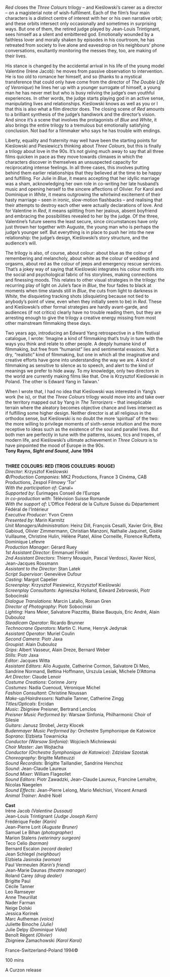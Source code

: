 

_Red_ closes the _Three Colours_ trilogy – and Kieślowski’s career as a director – on a magisterial note of wish-fulfilment. Each of the film’s four main characters is a distinct centre of interest with her or his own narrative orbit; and these orbits intersect only occasionally and sometimes in surprising ways. But one of them, the retired judge played by Jean-Louis Trintignant, sees himself as a silent and embittered god. Emotionally wounded by a faithless lover and morally shaken by episodes in his courtroom, he has retreated from society to live alone and eavesdrop on his neighbours’ phone conversations, exultantly monitoring the messes they, too, are making of their lives.

His stance is changed by the accidental arrival in his life of the young model Valentine (Irène Jacob): he moves from passive observation to intervention.  
He is too old to romance her himself, and so (thanks to a mystical transference that could only have come from the director of _The Double Life of Veronique_) he lines her up with a younger surrogate of himself, a young man he has never met but who is busy reliving the judge’s own youthful experiences. In other words, the judge starts playing god in an active sense, manipulating lives and relationships. Kieślowski knows as well as you or I that this is also what a film director does. The closing scene of _Red_ amounts to a brilliant synthesis of the judge’s handiwork and the director’s vision. And since it’s a scene that involves the protagonists of _Blue_ and _White_, it also brings the entire trilogy to a tremulous but emotionally satisfying conclusion. Not bad for a filmmaker who says he has trouble with endings.

Liberty, equality and fraternity may well have been the starting points for Kieślowski and Piesiewicz’s thinking about _Three Colours_, but this is finally a trilogy about love in the 90s. It’s not giving much away to say that all three films quicken in pace as they move towards climaxes in which the characters discover in themselves an unsuspected capacity for reciprocating intense feelings. In all three cases, this involves putting behind them earlier relationships that they believed at the time to be happy and fulfilling. For Julie in _Blue_, it means accepting that her idyllic marriage was a sham, acknowledging her own role in co-writing her late husband’s music and opening herself to the sincere affections of Olivier. For Karol and Dominique in _White_, it means outgrowing the whirlwind excitement of their hasty marriage – seen in ironic, slow-motion flashbacks – and realising that their attempts to destroy each other were actually declarations of love. And for Valentine in _Red_, it means splitting from her jealous, absent boyfriend and embracing the possibilities revealed to her by the judge. Of the three, Valentine’s future seems the least secure, since circumstances have only just thrown her together with Auguste, the young man who is perhaps the judge’s younger self. But everything is in place to push her into the new relationship: the judge’s design, Kieślowski’s story structure, and the audience’s will.

The trilogy is also, of course, about colour: about blue as the colour of remembering and melancholy, about white as the colour of weddings and orgasms, about red as the colour of jeeps and emergency rescue services. That’s a jokey way of saying that Kieślowski integrates his colour motifs into the social and psychological fabric of his storylines, making connections and finessing moods. This relates to other visual strategies in the trilogy: the recurring play of light on Julie’s face in _Blue_, the four fades to black at moments when time stands still in _Blue_, the cuts from light to darkness in _White_, the disquieting tracking shots (disquieting because not tied to anybody’s point of view, even when they initially seem to be) in _Red_. These and Kieślowski’s other formal strategies are hardly avant-garde, and audiences (if not critics) clearly have no trouble reading them, but they are arresting enough to give the trilogy a creative energy missing from most other mainstream filmmaking these days.

Two years ago, introducing an Edward Yang retrospective in a film festival catalogue, I wrote: ‘Imagine a kind of filmmaking that’s truly in tune with the ways you think and relate to other people. A deeply humane kind of filmmaking, but free from “humanist” lies and sentimental evasions. Not a dry, “realistic” kind of filmmaking, but one in which all the imaginative and creative efforts have gone into understanding the way we are. A kind of filmmaking as sensitive to silence as to speech, and alert to the kind of meanings we prefer to hide away. To my knowledge, only two directors in the world are currently making films like that. One is Krzysztof Kieślowski in Poland. The other is Edward Yang in Taiwan.’

When I wrote that, I had no idea that Kieślowski was interested in Yang’s work (he is), or that the _Three Colours_ trilogy would move into and take over the territory mapped out by Yang in _The Terrorizers_ – that inexplicable terrain where the aleatory becomes objective chance and lives intersect as if fulfilling some higher design. Neither director is at all religious in the orthodox sense, but Kieślowski is no doubt the more ‘spiritual’ of the two: the more willing to privilege moments of sixth-sense intuition and the more receptive to ideas such as the existence of the soul and parallel lives. But both men are perfectly in tune with the patterns, issues, tics and tropes, of modern life, and Kieślowski’s ultimate achievement in _Three Colours_ is to have pinpointed the mood of Europe in the 90s.  
**Tony Rayns, _Sight and Sound_, June 1994**
<br><br>

**THREE COLOURS: RED (TROIS COULEURS: ROUGE)**  
_Director_: Krzysztof Kieślowski  
_©/Production Companies_: MK2 Productions, France 3 Cinéma, CAB Productions,  Zespol Filmowy ‘Tor’  
_With the participation of_: Canal+  
_Supported by_: Eurimages Conseil de l’Europe  
_In co-production with_: Télévision Suisse Romande  
_With the support of_: L’Office Fédéral de la Culture Suisse du Département Fédéral de l'Intérieur  
_Executive Producer_: Yvon Crenn  
_Presented by_: Marin Karmitz  
_Unit Managers/Administration_: Heinz Dill,  François Cesalli, Xavier Grin, Blez Gabioud,  Olivier Zimmermann, Christian Manzoni,  Nathalie Jaquinet, Gisèle Vuillaume,  Christine Hulin, Hélène Platel, Aline Corneille, Florence Ruffetta, Dominique Lefevre  
_Production Manager_: Gérard Ruey  
_1st Assistant Director_: Emmanuel Finkiel  
_2nd Assistant Directors_: Thierry Mouquin,  Pascal Verdosci, Xavier Nicol, Jean-Jacques Rossmann  
_Assistant to the Director_: Stan Latek  
_Script Supervisor_: Geneviève Dufour  
_Casting_: Margot Capelier  
_Screenplay_: Krzysztof Piesiewicz,  Krzysztof Kieślowski  
_Screenplay Consultants_: Agnieszka Holland, Edward Zebrowski, Piotr Sobocínski  
_Dialogue Translations_: Marcin Latallo, Roman Gren  
_Director of Photography_: Piotr Sobocínski  
_Lighting_: Hans Meier, Salvatore Piazzitta,  Blaise Bauquis, Eric André, Alain Dubouloz  
_Steadicam Operator_: Ricardo Brunner  
_Technocrane Operators_: Martin C. Hume,  Henryk Jedynak  
_Assistant Operator_: Muriel Coulin  
_Second Camera_: Piotr Jaxa  
_Groupist_: Alain Dubouloz  
_Grips_: Albert Vasseur, Alain Dreze, Bernard Weber  
_Stills_: Piotr Jaxa  
_Editor_: Jacques Witta  
_Assistant Editors_: Aïlo Auguste, Catherine Cormon, Salvatore Di Meo, Sandrine Normand, Bettina Hoffmann, Urszula Lesiak, Michele D’Attoma  
_Art Director_: Claude Lenoir  
_Costume Creations_: Corinne Jorry  
_Costumes_: Nadia Cuenoud, Véronique Michel  
_Fashion Consultant_: Christine Noussan  
_Make-up/Hairdressers_: Nathalie Tanner,  Catherine Zingg  
_Titles/Opticals_: Ercidan  
_Music_: Zbigniew Preisner, Bertrand Lenclos  
_Preisner Music Performed by_: Warsaw Sinfonia,  Philharmonic Choir of Silesie  
_Guitars_: Janusz Strobel, Jerzy Klocek  
_Budenmayer Music Performed by_:  Orchestre Symphonique de Katowice  
_Soprano_: Elzbieta Towarnicka  
_Conductor (Warsaw Sinfonia)_:  Wojciech Michniewski  
_Choir Master_: Jan Wojtacha  
_Conductor (Orchestre Symphonique de Katowice)_: Zdzislaw Szostak  
_Choreography_: Brigitte Matteuzzi  
_Sound Recordists_: Brigitte Taillandier,  Sandrine Henchoz  
_Sound_: Jean-Claude Laureux  
_Sound Mixer_: William Flageollet  
_Sound Editors_: Piotr Zawadzki,  Jean-Claude Laureux, Francine Lemaître, Nicolas Naegelen  
_Sound Effects_: Jean-Pierre Lelong,  Mario Melchiori, Vincent Arnardi  
_Animal Trainer_: André Noël

**Cast**  
Irène Jacob _(Valentine Dussaut)_  
Jean-Louis Trintignant _(Judge Joseph Kern)_  
Frédérique Feder _(Karin)_  
Jean-Pierre Lorit _(Auguste Bruner)_  
Samuel Le Bihan _(photographer)_  
Marion Stalens _(veterinary surgeon)_  
Teco Celio _(barman)_  
Bernard Escalon _(record dealer)_  
Jean Schlegel _(neighbour)_  
Elzbieta Jasinska _(woman)_  
Paul Vermeulen _(Karin’s friend)_  
Jean-Marie Daunas _(theatre manager)_  
Roland Carey _(drug dealer)_  
Brigitte Paul  
Cécile Tanner  
Leo Ramseyer  
Anne Theurillat  
Nader Farman  
Neige Dolski  
Jessica Korinek  
Marc Autheman _(voice)_  
Juliette Binoche _(Julie)_  
Julie Delpy _(Dominique Vidal)_  
Benoît Régent _(Olivier)_  
Zbigniew Zamachowski _(Karol Karol)_

France-Switzerland-Poland 1994©

100 mins

A Curzon release
<!--stackedit_data:
eyJoaXN0b3J5IjpbLTE4NTg3NjkwOV19
-->